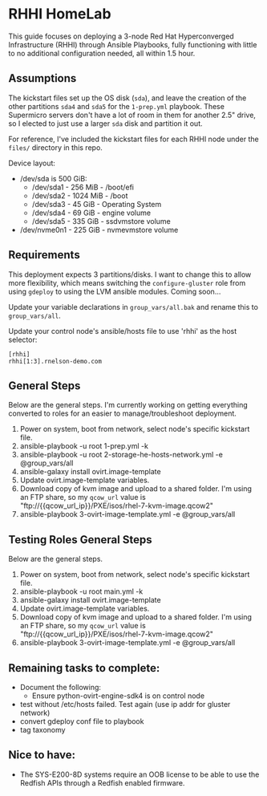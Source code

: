 # RHHI HomeLab

This guide focuses on deploying a 3-node Red Hat Hyperconverged Infrastructure (RHHI) through Ansible Playbooks, fully functioning with little to no additional configuration needed, all within 1.5 hour.

## Assumptions
The kickstart files set up the OS disk (`sda`), and leave the creation of the other partitions `sda4` and `sda5` for the `1-prep.yml` playbook. These Supermicro servers don't have a lot of room in them for another 2.5" drive, so I elected to just use a larger `sda` disk and partition it out.

For reference, I've included the kickstart files for each RHHI node under the `files/` directory in this repo.

Device layout:
- /dev/sda is 500 GiB:
  - /dev/sda1 - 256 MiB - /boot/efi
  - /dev/sda2 - 1024 MiB - /boot
  - /dev/sda3 - 45 GiB - Operating System
  - /dev/sda4 - 69 GiB - engine volume
  - /dev/sda5 - 335 GiB - ssdvmstore volume
- /dev/nvme0n1 - 225 GiB - nvmevmstore volume

## Requirements
This deployment expects 3 partitions/disks. I want to change this to allow more flexibility, which means switching the `configure-gluster` role from using `gdeploy` to using the LVM ansible modules. Coming soon...

Update your variable declarations in `group_vars/all.bak` and rename this to `group_vars/all`.

Update your control node's ansible/hosts file to use 'rhhi' as the host selector:
```
[rhhi]
rhhi[1:3].rnelson-demo.com
```

## General Steps
Below are the general steps. I'm currently working on getting everything converted to roles for an easier to manage/troubleshoot deployment.

1. Power on system, boot from network, select node's specific kickstart file.
2. ansible-playbook -u root 1-prep.yml -k
3. ansible-playbook -u root 2-storage-he-hosts-network.yml -e @group_vars/all
4. ansible-galaxy install ovirt.image-template
5. Update ovirt.image-template variables.
6. Download copy of kvm image and upload to a shared folder. I'm using an FTP share, so my `qcow_url` value is "ftp://{{qcow_url_ip}}/PXE/isos/rhel-7-kvm-image.qcow2"
7. ansible-playbook 3-ovirt-image-template.yml -e @group_vars/all

## Testing Roles General Steps
Below are the general steps.

1. Power on system, boot from network, select node's specific kickstart file.
2. ansible-playbook -u root main.yml -k
3. ansible-galaxy install ovirt.image-template
4. Update ovirt.image-template variables.
5. Download copy of kvm image and upload to a shared folder. I'm using an FTP share, so my `qcow_url` value is "ftp://{{qcow_url_ip}}/PXE/isos/rhel-7-kvm-image.qcow2"
6. ansible-playbook 3-ovirt-image-template.yml -e @group_vars/all

## Remaining tasks to complete:
- Document the following:
  - Ensure python-ovirt-engine-sdk4 is on control node
- test without /etc/hosts failed. Test again (use ip addr for gluster network)
- convert gdeploy conf file to playbook
- tag taxonomy

## Nice to have:
- The SYS-E200-8D systems require an OOB license to be able to use the Redfish APIs through a Redfish enabled firmware.
